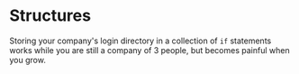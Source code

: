 # Structures

Storing your company's login directory in a collection of `if` statements works while you are still a company of 3 people, but becomes painful when you grow.